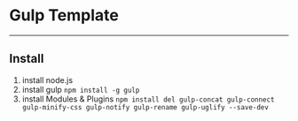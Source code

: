 # Gulp Template
-----------------

## Install

1. install node.js
2. install gulp
`npm install -g gulp `
3. install Modules & Plugins `npm install del gulp-concat gulp-connect gulp-minify-css gulp-notify gulp-rename gulp-uglify --save-dev`
